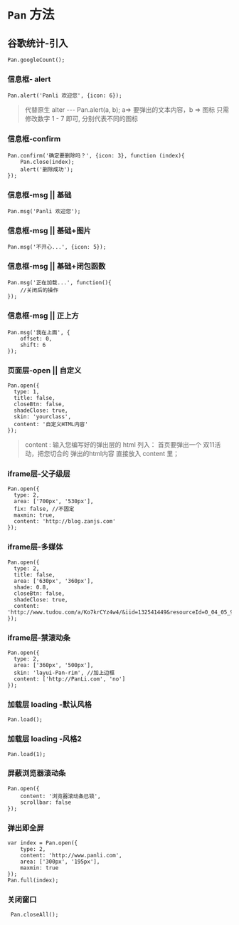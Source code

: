 # `Pan` 方法

## 谷歌统计-引入
```
Pan.googleCount();
```

### 信息框- alert
```
Pan.alert('Panli 欢迎您', {icon: 6});
```
> 代替原生 alter --- Pan.alert(a, b);  a=> 要弹出的文本内容，b => 图标 只需修改数字 1 - 7 即可, 分别代表不同的图标


### 信息框-confirm
```
Pan.confirm('确定要删除吗？', {icon: 3}, function (index){
    Pan.close(index);
    alert('删除成功');
});
```

### 信息框-msg || 基础
```
Pan.msg('Panli 欢迎您');
```

### 信息框-msg || 基础+图片
```
Pan.msg('不开心...', {icon: 5});
```

### 信息框-msg || 基础+闭包函数
```
Pan.msg('正在加载...', function(){
    //关闭后的操作
});
```

### 信息框-msg || 正上方
```
Pan.msg('我在上面', {
    offset: 0,
    shift: 6
});
```

### 页面层-open || 自定义
```
Pan.open({
  type: 1,
  title: false,
  closeBtn: false,
  shadeClose: true,
  skin: 'yourclass',
  content: '自定义HTML内容'
});
```
> content : 输入您编写好的弹出层的 html  列入： 首页要弹出一个 双11活动，把您切合的 弹出的html内容 直接放入 content 里；

### iframe层-父子级层
```
Pan.open({
  type: 2,
  area: ['700px', '530px'],
  fix: false, //不固定
  maxmin: true,
  content: 'http://blog.zanjs.com'
});
```

### iframe层-多媒体
```
Pan.open({
  type: 2,
  title: false,
  area: ['630px', '360px'],
  shade: 0.8,
  closeBtn: false,
  shadeClose: true,
  content: 'http://www.tudou.com/a/Ko7krCYz4w4/&iid=132541449&resourceId=0_04_05_99/v.swf'
});
```

### iframe层-禁滚动条
```
Pan.open({
  type: 2,
  area: ['360px', '500px'],
  skin: 'layui-Pan-rim', //加上边框
  content: ['http://PanLi.com', 'no']
});
```

### 加载层 loading -默认风格
```
Pan.load();
```
### 加载层 loading -风格2
```
Pan.load(1);
```

### 屏蔽浏览器滚动条
```
Pan.open({
    content: '浏览器滚动条已锁',
    scrollbar: false
});
```

### 弹出即全屏
```
var index = Pan.open({
    type: 2,
    content: 'http://www.panli.com',
    area: ['300px', '195px'],
    maxmin: true
});
Pan.full(index);
```

### 关闭窗口
```
 Pan.closeAll();
```
